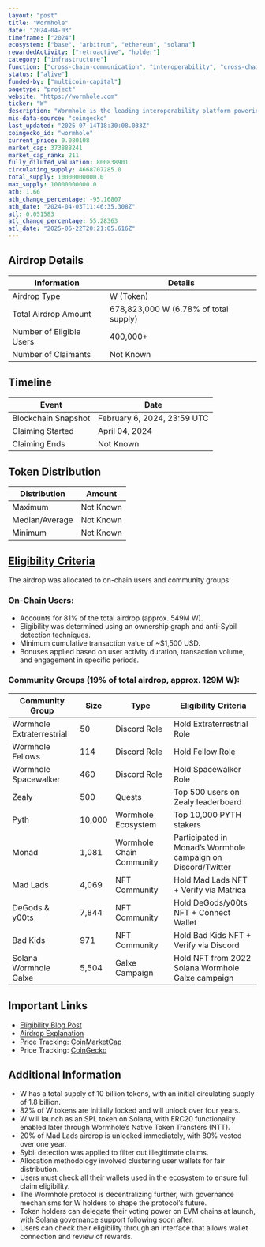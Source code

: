 ```yaml
---
layout: "post"
title: "Wormhole"
date: "2024-04-03"
timeframe: ["2024"]
ecosystem: ["base", "arbitrum", "ethereum", "solana"]
rewardedActivity: ["retroactive", "holder"]
category: ["infrastructure"]
function: ["cross-chain-communication", "interoperability", "cross-chain"]
status: ["alive"]
funded-by: ["multicoin-capital"]
pagetype: "project"
website: "https://wormhole.com"
ticker: "W"
description: "Wormhole is the leading interoperability platform powering multichain applications and bridges at scale. It enables developers of over 200 applications and more than 1 million unique wallets to move data across 30+ blockchains. The platform has handled over 1 billion cross-chain messages for applications such as Uniswap, Circle, Lido, Synthetix, and Pyth."
mis-data-source: "coingecko"
last_updated: "2025-07-14T18:30:08.033Z"
coingecko_id: "wormhole"
current_price: 0.080108
market_cap: 373888241
market_cap_rank: 211
fully_diluted_valuation: 800838901
circulating_supply: 4668707285.0
total_supply: 10000000000.0
max_supply: 10000000000.0
ath: 1.66
ath_change_percentage: -95.16807
ath_date: "2024-04-03T11:46:35.308Z"
atl: 0.051583
atl_change_percentage: 55.28363
atl_date: "2025-06-22T20:21:05.616Z"
---
```


## Airdrop Details

| Information              | Details                               |
| ------------------------ | ------------------------------------- |
| Airdrop Type             | W (Token)                             |
| Total Airdrop Amount     | 678,823,000 W (6.78% of total supply) |
| Number of Eligible Users | 400,000+                              |
| Number of Claimants      | Not Known                             |

## Timeline

| Event               | Date                        |
| ------------------- | --------------------------- |
| Blockchain Snapshot | February 6, 2024, 23:59 UTC |
| Claiming Started    | April 04, 2024              |
| Claiming Ends       | Not Known                   |

## Token Distribution

| Distribution   | Amount    |
| -------------- | --------- |
| Maximum        | Not Known |
| Median/Average | Not Known |
| Minimum        | Not Known |

## [Eligibility Criteria](https://wormhole.com/blog/from-eligibility-to-sybil-detection-a-deep-dive-into-wormholes-multichain)

The airdrop was allocated to on-chain users and community groups:

### On-Chain Users:

- Accounts for 81% of the total airdrop (approx. 549M W).
- Eligibility was determined using an ownership graph and anti-Sybil detection techniques.
- Minimum cumulative transaction value of ~$1,500 USD.
- Bonuses applied based on user activity duration, transaction volume, and engagement in specific periods.

### Community Groups (19% of total airdrop, approx. 129M W):

| Community Group           | Size   | Type                     | Eligibility Criteria                                         |
| ------------------------- | ------ | ------------------------ | ------------------------------------------------------------ |
| Wormhole Extraterrestrial | 50     | Discord Role             | Hold Extraterrestrial Role                                   |
| Wormhole Fellows          | 114    | Discord Role             | Hold Fellow Role                                             |
| Wormhole Spacewalker      | 460    | Discord Role             | Hold Spacewalker Role                                        |
| Zealy                     | 500    | Quests                   | Top 500 users on Zealy leaderboard                           |
| Pyth                      | 10,000 | Wormhole Ecosystem       | Top 10,000 PYTH stakers                                      |
| Monad                     | 1,081  | Wormhole Chain Community | Participated in Monad’s Wormhole campaign on Discord/Twitter |
| Mad Lads                  | 4,069  | NFT Community            | Hold Mad Lads NFT + Verify via Matrica                       |
| DeGods & y00ts            | 7,844  | NFT Community            | Hold DeGods/y00ts NFT + Connect Wallet                       |
| Bad Kids                  | 971    | NFT Community            | Hold Bad Kids NFT + Verify via Discord                       |
| Solana Wormhole Galxe     | 5,504  | Galxe Campaign           | Hold NFT from 2022 Solana Wormhole Galxe campaign            |

## Important Links

- [Eligibility Blog Post](https://wormhole.com/blog/from-eligibility-to-sybil-detection-a-deep-dive-into-wormholes-multichain)
- [Airdrop Explanation](https://wormhole.com/blog/w-airdrop-explained)
- Price Tracking: [CoinMarketCap](https://coinmarketcap.com/currencies/wormhole)
- Price Tracking: [CoinGecko](https://www.coingecko.com/en/coins/wormhole)

## Additional Information

- W has a total supply of 10 billion tokens, with an initial circulating supply of 1.8 billion.
- 82% of W tokens are initially locked and will unlock over four years.
- W will launch as an SPL token on Solana, with ERC20 functionality enabled later through Wormhole’s Native Token Transfers (NTT).
- 20% of Mad Lads airdrop is unlocked immediately, with 80% vested over one year.
- Sybil detection was applied to filter out illegitimate claims.
- Allocation methodology involved clustering user wallets for fair distribution.
- Users must check all their wallets used in the ecosystem to ensure full claim eligibility.
- The Wormhole protocol is decentralizing further, with governance mechanisms for W holders to shape the protocol’s future.
- Token holders can delegate their voting power on EVM chains at launch, with Solana governance support following soon after.
- Users can check their eligibility through an interface that allows wallet connection and review of rewards.